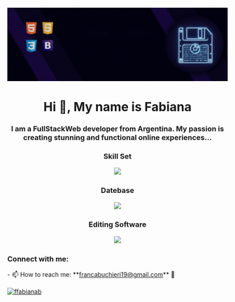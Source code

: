 <p  align="center"><img src = "FFB.gif" ></p>

<h1 align="center">Hi 👋, My name is Fabiana</h1>
<h3 align="center">I am a FullStackWeb developer from Argentina. My passion is creating stunning and functional online experiences...</h3>

<h3 align="center">Skill Set</h3>
<p align="center">
  <a href="https://skillicons.dev">
    <img src="https://skillicons.dev/icons?i=js,html,css,nodejs,java,php,spring,npm,git,bootstrap,sass" />
  </a>
</p>

<h3 align="center">Datebase</h3>
<p align="center">
  <a href="https://skillicons.dev">
    <img src="https://skillicons.dev/icons?i=mysql,mongodb,sqlite" />
  </a>
</p>

<h3 align="center">Editing Software </h3>
<p align="center">
  <a href="https://skillicons.dev">
    <img src="https://skillicons.dev/icons?i=ps,ai,figma" />
  </a>
</p>


<h3 align="left">Connect with me:</h3>
- 📫 How to reach me: **<a href="mailto:francabuchieri19@gmail.com">francabuchieri19@gmail.com</a>** 📧 

<p align="left">
<a href="https://linkedin.com/in/ffabianab" target="blank"><img align="center" src="https://raw.githubusercontent.com/rahuldkjain/github-profile-readme-generator/master/src/images/icons/Social/linked-in-alt.svg" alt="ffabianab" height="30" width="40" /></a>
</p>




